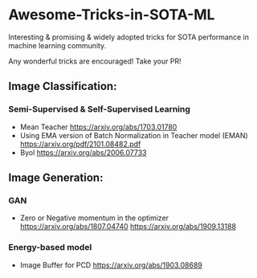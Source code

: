 # Awesome-Tricks-in-SOTA-ML
Interesting &amp; promising &amp; widely adopted tricks for SOTA performance in machine learning community.

Any wonderful tricks are encouraged! Take your PR!

## Image Classification:

### Semi-Supervised & Self-Supervised Learning

- Mean Teacher https://arxiv.org/abs/1703.01780
- Using EMA version of Batch Normalization in Teacher model (EMAN) https://arxiv.org/pdf/2101.08482.pdf
- Byol https://arxiv.org/abs/2006.07733


## Image Generation:

### GAN
- Zero or Negative momentum in the optimizer https://arxiv.org/abs/1807.04740 https://arxiv.org/abs/1909.13188

### Energy-based model
- Image Buffer for PCD https://arxiv.org/abs/1903.08689
